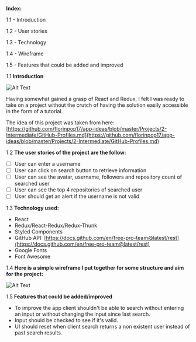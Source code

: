 **Index:**

1.1 - Introduction

1.2 - User stories

1.3 - Technology

1.4 - Wireframe

1.5 - Features that could be added and improved

1.1 **Introduction**

![Alt Text](https://i.gyazo.com/a4f6aa17b0419272442363aa5d393f0b.gif)

Having somewhat gained a grasp of React and Redux, I felt I was ready to take on a project without the crutch of having the solution easily accessible in the form of a tutorial.

The idea of this project was taken from here: [https://github.com/florinpop17/app-ideas/blob/master/Projects/2-Intermediate/GitHub-Profiles.md](https://github.com/florinpop17/app-ideas/blob/master/Projects/2-Intermediate/GitHub-Profiles.md)

1.2 **The user stories of the project are the follow:**

- [ ]  User can enter a username
- [ ]  User can click on search button to retrieve information
- [ ]  User can see the avatar, username, followers and repository count of searched user
- [ ]  User can see the top 4 repositories of searched user
- [ ]  User should get an alert if the username is not valid

1.3 **Technology used:**

- React
- Redux/React-Redux/Redux-Thunk
- Styled Components
- GitHub API: [https://docs.github.com/en/free-pro-team@latest/rest](https://docs.github.com/en/free-pro-team@latest/rest)
- Google Fonts
- Font Awesome

1.4 **Here is a simple wireframe I put together for some structure and aim for the project:**

![Alt Text](https://s3-us-west-2.amazonaws.com/secure.notion-static.com/f6482100-9a90-4238-a640-160db1cc2eb8/Untitled.png)

1.5 **Features that could be added/improved**

- To improve the app client shouldn't be able to search without entering an input or without changing the input since last search.
- Input should be checked to see if it's valid.
- UI should reset when client search returns a non existent user instead of past search results.
